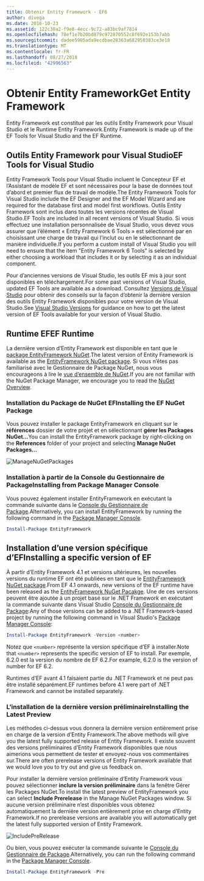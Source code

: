 ```yaml
---
title: Obtenir Entity Framework - EF6
author: divega
ms.date: 2016-10-23
ms.assetid: 122c38a2-f9e8-4ecc-9c72-a83bc9af7814
ms.openlocfilehash: 78ef1e7b20bd879c972870552c8f692e153b7abb
ms.sourcegitcommit: dadee5905ada9ecdbae28363a682950383ce3e10
ms.translationtype: MT
ms.contentlocale: fr-FR
ms.lasthandoff: 08/27/2018
ms.locfileid: "42996563"
---
```

# <a name="get-entity-framework"></a><span data-ttu-id="f0095-102">Obtenir Entity Framework</span><span class="sxs-lookup"><span data-stu-id="f0095-102">Get Entity Framework</span></span>
<span data-ttu-id="f0095-103">Entity Framework est constitué par les outils Entity Framework pour Visual Studio et le Runtime Entity Framework.</span><span class="sxs-lookup"><span data-stu-id="f0095-103">Entity Framework is made up of the EF Tools for Visual Studio and the EF Runtime.</span></span>

## <a name="ef-tools-for-visual-studio"></a><span data-ttu-id="f0095-104">Outils Entity Framework pour Visual Studio</span><span class="sxs-lookup"><span data-stu-id="f0095-104">EF Tools for Visual Studio</span></span>

<span data-ttu-id="f0095-105">Entity Framework Tools pour Visual Studio incluent le Concepteur EF et l’Assistant de modèle EF et sont nécessaires pour la base de données tout d’abord et premier flux de travail de modèle.</span><span class="sxs-lookup"><span data-stu-id="f0095-105">The Entity Framework Tools for Visual Studio include the EF Designer and the EF Model Wizard and are required for the database first and model first workflows.</span></span> <span data-ttu-id="f0095-106">Outils Entity Framework sont inclus dans toutes les versions récentes de Visual Studio.</span><span class="sxs-lookup"><span data-stu-id="f0095-106">EF Tools are included in all recent versions of Visual Studio.</span></span> <span data-ttu-id="f0095-107">Si vous effectuez une installation personnalisée de Visual Studio, vous devez vous assurer que l’élément « Entity Framework 6 Tools » est sélectionné par en choisissant une charge de travail qui l’inclut ou en le sélectionnant de manière individuelle.</span><span class="sxs-lookup"><span data-stu-id="f0095-107">If you perform a custom install of Visual Studio you will need to ensure that the item "Entity Framework 6 Tools" is selected by either choosing a workload that includes it or by selecting it as an individual component.</span></span>

<span data-ttu-id="f0095-108">Pour d’anciennes versions de Visual Studio, les outils EF mis à jour sont disponibles en téléchargement.</span><span class="sxs-lookup"><span data-stu-id="f0095-108">For some past versions of Visual Studio, updated EF Tools are available as a download.</span></span> <span data-ttu-id="f0095-109">Consultez [Versions de Visual Studio](~/ef6/what-is-new/visual-studio.md) pour obtenir des conseils sur la façon d’obtenir la dernière version des outils Entity Framework disponibles pour votre version de Visual Studio.</span><span class="sxs-lookup"><span data-stu-id="f0095-109">See [Visual Studio Versions](~/ef6/what-is-new/visual-studio.md) for guidance on how to get the latest version of EF Tools available for your version of Visual Studio.</span></span>

## <a name="ef-runtime"></a><span data-ttu-id="f0095-110">Runtime EF</span><span class="sxs-lookup"><span data-stu-id="f0095-110">EF Runtime</span></span>

<span data-ttu-id="f0095-111">La dernière version d’Entity Framework est disponible en tant que le [package EntityFramework NuGet](http://nuget.org/packages/EntityFramework/).</span><span class="sxs-lookup"><span data-stu-id="f0095-111">The latest version of Entity Framework is available as the [EntityFramework NuGet package](http://nuget.org/packages/EntityFramework/).</span></span> <span data-ttu-id="f0095-112">Si vous n’êtes pas familiarisé avec le Gestionnaire de Package NuGet, nous vous encourageons à lire le [vue d’ensemble de NuGet](https://docs.microsoft.com/nuget/consume-packages/overview-and-workflow).</span><span class="sxs-lookup"><span data-stu-id="f0095-112">If you are not familiar with the NuGet Package Manager, we encourage you to read the [NuGet Overview](https://docs.microsoft.com/nuget/consume-packages/overview-and-workflow).</span></span>

### <a name="installing-the-ef-nuget-package"></a><span data-ttu-id="f0095-113">Installation du Package de NuGet EF</span><span class="sxs-lookup"><span data-stu-id="f0095-113">Installing the EF NuGet Package</span></span>

<span data-ttu-id="f0095-114">Vous pouvez installer le package EntityFramework en cliquant sur le **références** dossier de votre projet et en sélectionnant **gérer les Packages NuGet...**</span><span class="sxs-lookup"><span data-stu-id="f0095-114">You can install the EntityFramework package by right-clicking on the **References** folder of your project and selecting **Manage NuGet Packages…**</span></span>

![ManageNuGetPackages](~/ef6/media/managenugetpackages.png)

### <a name="installing-from-package-manager-console"></a><span data-ttu-id="f0095-116">Installation à partir de la Console du Gestionnaire de Package</span><span class="sxs-lookup"><span data-stu-id="f0095-116">Installing from Package Manager Console</span></span>

<span data-ttu-id="f0095-117">Vous pouvez également installer EntityFramework en exécutant la commande suivante dans le [Console du Gestionnaire de Package](http://docs.nuget.org/docs/start-here/using-the-package-manager-console).</span><span class="sxs-lookup"><span data-stu-id="f0095-117">Alternatively, you can install EntityFramework by running the following command in the [Package Manager Console](http://docs.nuget.org/docs/start-here/using-the-package-manager-console).</span></span>

``` powershell
Install-Package EntityFramework
```

## <a name="installing-a-specific-version-of-ef"></a><span data-ttu-id="f0095-118">Installation d’une version spécifique d’EF</span><span class="sxs-lookup"><span data-stu-id="f0095-118">Installing a specific version of EF</span></span>

<span data-ttu-id="f0095-119">À partir d’Entity Framework 4.1 et versions ultérieures, les nouvelles versions du runtime EF ont été publiées en tant que le [EntityFramework NuGet package](https://www.nuget.org/packages/EntityFramework/).</span><span class="sxs-lookup"><span data-stu-id="f0095-119">From EF 4.1 onwards, new versions of the EF runtime have been released as the [EntityFramework NuGet Pacakge](https://www.nuget.org/packages/EntityFramework/).</span></span> <span data-ttu-id="f0095-120">Une de ces versions peuvent être ajoutée à un projet basé sur le .NET Framework en exécutant la commande suivante dans Visual Studio [Console du Gestionnaire de Package](http://docs.nuget.org/docs/start-here/using-the-package-manager-console):</span><span class="sxs-lookup"><span data-stu-id="f0095-120">Any of those versions can be added to a .NET Framework-based project by running the following command in Visual Studio's [Package Manager Console](http://docs.nuget.org/docs/start-here/using-the-package-manager-console):</span></span>

``` powershell
Install-Package EntityFramework -Version <number>
```

<span data-ttu-id="f0095-121">Notez que `<number>` représente la version spécifique d’EF à installer.</span><span class="sxs-lookup"><span data-stu-id="f0095-121">Note that `<number>` represents the specific version of EF to install.</span></span> <span data-ttu-id="f0095-122">Par exemple, 6.2.0 est la version du nombre de EF 6.2.</span><span class="sxs-lookup"><span data-stu-id="f0095-122">For example, 6.2.0 is the version of number for EF 6.2.</span></span>   

<span data-ttu-id="f0095-123">Runtimes d’EF avant 4.1 faisaient partie du .NET Framework et ne peut pas être installé séparément.</span><span class="sxs-lookup"><span data-stu-id="f0095-123">EF runtimes before 4.1 were part of .NET Framework and cannot be installed separately.</span></span>

### <a name="installing-the-latest-preview"></a><span data-ttu-id="f0095-124">L’installation de la dernière version préliminaire</span><span class="sxs-lookup"><span data-stu-id="f0095-124">Installing the Latest Preview</span></span>

<span data-ttu-id="f0095-125">Les méthodes ci-dessus vous donnera la dernière version entièrement prise en charge de la version d’Entity Framework.</span><span class="sxs-lookup"><span data-stu-id="f0095-125">The above methods will give you the latest fully supported release of Entity Framework.</span></span> <span data-ttu-id="f0095-126">Il existe souvent des versions préliminaires d’Entity Framework disponibles que nous aimerions vous permettent de tester et envoyez-nous vos commentaires sur.</span><span class="sxs-lookup"><span data-stu-id="f0095-126">There are often prerelease versions of Entity Framework available that we would love you to try out and give us feedback on.</span></span>

<span data-ttu-id="f0095-127">Pour installer la dernière version préliminaire d’Entity Framework vous pouvez sélectionner **inclure la version préliminaire** dans la fenêtre Gérer les Packages NuGet.</span><span class="sxs-lookup"><span data-stu-id="f0095-127">To install the latest preview of EntityFramework you can select **Include Prerelease** in the Manage NuGet Packages window.</span></span> <span data-ttu-id="f0095-128">Si aucune version préliminaire n’est disponibles vous obtenez automatiquement la dernière version entièrement prise en charge d’Entity Framework.</span><span class="sxs-lookup"><span data-stu-id="f0095-128">If no prerelease versions are available you will automatically get the latest fully supported version of Entity Framework.</span></span>

![IncludePreRelease](~/ef6/media/includeprerelease.png)

<span data-ttu-id="f0095-130">Ou bien, vous pouvez exécuter la commande suivante le [Console du Gestionnaire de Package](http://docs.nuget.org/docs/start-here/using-the-package-manager-console).</span><span class="sxs-lookup"><span data-stu-id="f0095-130">Alternatively, you can run the following command in the [Package Manager Console](http://docs.nuget.org/docs/start-here/using-the-package-manager-console).</span></span>

``` powershell
Install-Package EntityFramework -Pre
```
